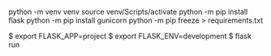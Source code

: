 python -m venv venv
source venv/Scripts/activate
python -m pip install flask
python -m pip install gunicorn
python -m pip freeze > requirements.txt


$ export FLASK_APP=project
$ export FLASK_ENV=development
$ flask run